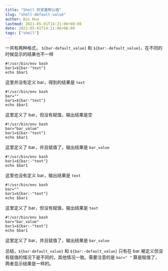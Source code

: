 ```yaml
---
title: "Shell 的变量默认值"
slug: "shell-default-value"
author: Bin Hua
lastmod: 2021-05-01T14:21:06+08:00
date: 2021-05-01T14:21:06+08:00
tags: ["shell"]
---
```


一共有两种格式， `${bar-default_value}` 和 `${bar:-default_value}`，在不同的时候显示的结果也不一样

```
#!/usr/bin/env bash
bar1=${bar-"text"}
echo $bar1
```

这里并没有定义 bar，得到的结果是 `text`

```
#!/usr/bin/env bash
bar=""
bar1=${bar-"text"}
echo $bar1
```

这里定义了 bar，但没有赋值，输出结果是空

```
#!/usr/bin/env bash
bar="bar_value"
bar1=${bar-"text"}
echo $bar1
```

这里定义了 bar，并且赋值了，输出结果是 `bar_value`

```
#!/usr/bin/env bash
bar1=${bar:-"text"}
echo $bar1
```

这里也没有定义 bar，输出结果是 `text`

```
#!/usr/bin/env bash
bar=""
bar1=${bar:-"text"}
echo $bar1
```

这里定义了 bar，但没有赋值，输出结果是 `text`

```
#!/usr/bin/env bash
bar="bar_value"
bar1=${bar:-"text"}
echo $bar1
```

这里定义了 bar，并且赋值了，输出结果是 `bar_value`

总结，`${bar-default_value}` 和 `${bar:-default_value}` 只有在 bar 被定义但没有赋值的情况下是不同的，其他情况一致。需要注意的是 `bar=" "` 算是赋值了，两者显示结果是一样的。



